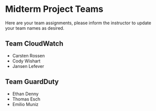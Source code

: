 # Midterm Project Teams

Here are your team assignments, please inform the instructor to update your team names as desired.

## Team CloudWatch

- Carsten Rossen
- Cody Wishart
- Jansen Lefever

## Team GuardDuty

- Ethan Denny
- Thomas Esch
- Emilio Muniz
